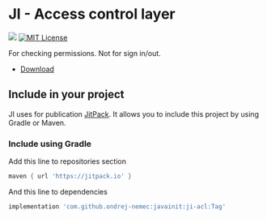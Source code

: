 # JI - Access control layer

[![](https://jitpack.io/v/ondrej-nemec/javainit.svg)](https://jitpack.io/#ondrej-nemec/javainit)
[![MIT License](http://img.shields.io/badge/license-MIT-green.svg) ](https://github.com/ondrej-nemec/javainit/blob/master/LICENSE)

For checking permissions. Not for sign in/out.

* [Download](#include-in-your-project)

## Include in your project

JI uses for publication <a href="https://jitpack.io/">JitPack</a>. It allows you to include this project by using Gradle or Maven.

### Include using Gradle

Add this line to repositories section
```gradle
maven { url 'https://jitpack.io' }
```
And this line to dependencies
```gradle
implementation 'com.github.ondrej-nemec:javainit:ji-acl:Tag'
```
